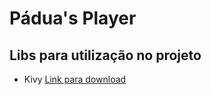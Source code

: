 # Pádua's Player #

## Libs para utilização no projeto ##
* Kivy [Link para download](https://kivy.org/#download)
